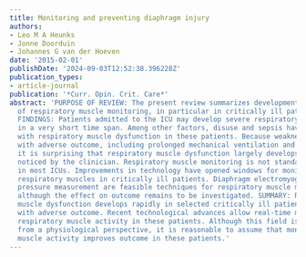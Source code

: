 ```yaml
---
title: Monitoring and preventing diaphragm injury
authors:
- Leo M A Heunks
- Jonne Doorduin
- Johannes G van der Hoeven
date: '2015-02-01'
publishDate: '2024-09-03T12:52:38.396228Z'
publication_types:
- article-journal
publication: '*Curr. Opin. Crit. Care*'
abstract: 'PURPOSE OF REVIEW: The present review summarizes developments in the field
  of respiratory muscle monitoring, in particular in critically ill patients. RECENT
  FINDINGS: Patients admitted to the ICU may develop severe respiratory muscle dysfunction
  in a very short time span. Among other factors, disuse and sepsis have been associated
  with respiratory muscle dysfunction in these patients. Because weakness is associated
  with adverse outcome, including prolonged mechanical ventilation and mortality,
  it is surprising that respiratory muscle dysfunction largely develops without being
  noticed by the clinician. Respiratory muscle monitoring is not standard of care
  in most ICUs. Improvements in technology have opened windows for monitoring the
  respiratory muscles in critically ill patients. Diaphragm electromyography and esophageal
  pressure measurement are feasible techniques for respiratory muscle monitoring,
  although the effect on outcome remains to be investigated. SUMMARY: Respiratory
  muscle dysfunction develops rapidly in selected critically ill patients and is associated
  with adverse outcome. Recent technological advances allow real-time monitoring of
  respiratory muscle activity in these patients. Although this field is in its infancy,
  from a physiological perspective, it is reasonable to assume that monitoring respiratory
  muscle activity improves outcome in these patients.'
---
```

